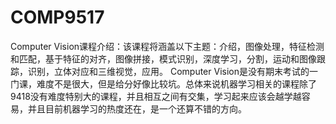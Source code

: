 # COMP9517

Computer Vision课程介绍：该课程将涵盖以下主题：介绍，图像处理，特征检测和匹配，基于特征的对齐，图像拼接，模式识别，深度学习，分割，运动和图像跟踪，识别，立体对应和三维视觉，应用。
Computer Vision是没有期末考试的一门课，难度不是很大，但是给分好像比较坑。总体来说机器学习相关的课程除了9418没有难度特别大的课程，并且相互之间有交集，学习起来应该会越学越容易，并且目前机器学习的热度还在，是一个还算不错的方向。

